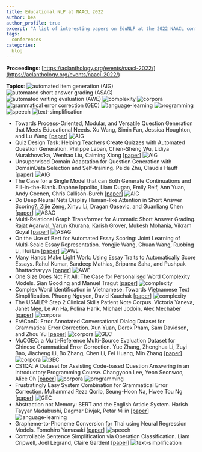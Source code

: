 ```yaml
---
title: Educational NLP at NAACL 2022
author: bea
author_profile: true
excerpt: "A list of interesting papers on EduNLP at the 2022 NAACL conference"
tags:
  conferences
categories:
  blog
---
```



  **Proceedings**: [https://aclanthology.org/events/naacl-2022/](https://aclanthology.org/events/naacl-2022/)
  
  **Topics**: ![automated item generation (AIG)](https://img.shields.io/badge/%20-automated_item_generation_(AIG)-red?style=flat-square) ![automated short answer grading (ASAG)](https://img.shields.io/badge/%20-automated_short_answer_grading_(ASAG)-880808?style=flat-square) ![automated writing evaluation (AWE)](https://img.shields.io/badge/%20-automated_writing_evaluation_(AWE)-AA4A44?style=flat-square) ![complexity](https://img.shields.io/badge/%20-complexity-ff69b4?style=flat-square) ![corpora](https://img.shields.io/badge/%20-corpora-black?style=flat-square) ![grammatical error correction (GEC)](https://img.shields.io/badge/%20-grammatical_error_correction_(GEC)-yellowgreen?style=flat-square) ![language-learning](https://img.shields.io/badge/%20-language_learning-cyanblue?style=flat-square) ![programming](https://img.shields.io/badge/%20-programming-7393B3?style=flat-square) ![speech](https://img.shields.io/badge/%20-speech-lightgrey?style=flat-square) ![text-simplification](https://img.shields.io/badge/%20-text_simplification-blue?style=flat-square) 
  
- Towards Process-Oriented, Modular, and Versatile Question Generation that Meets Educational Needs. Xu Wang, Simin Fan, Jessica Houghton, and Lu Wang [[paper](https://aclanthology.org/2022.naacl-main.22.pdf)] ![AIG](https://img.shields.io/badge/%20-AIG-red?style=flat-square)
- Quiz Design Task: Helping Teachers Create Quizzes with Automated Question Generation. Philippe Laban, Chien-Sheng Wu, Lidiya Murakhovs’ka, Wenhao Liu, Caiming Xiong [[paper](https://aclanthology.org/2022.findings-naacl.9/)] ![AIG](https://img.shields.io/badge/%20-AIG-red?style=flat-square)
- Unsupervised Domain Adaptation for Question Generation with DomainData Selection and Self-training. Peide Zhu, Claudia Hauff [[paper](https://aclanthology.org/2022.findings-naacl.183.pdf)] ![AIG](https://img.shields.io/badge/%20-AIG-red?style=flat-square)
- The Case for a Single Model that can Both Generate Continuations and Fill-in-the-Blank. Daphne Ippolito, Liam Dugan, Emily Reif, Ann Yuan, Andy Coenen, Chris Callison-Burch [[paper](https://aclanthology.org/2022.findings-naacl.185.pdf)] ![AIG](https://img.shields.io/badge/%20-AIG-red?style=flat-square)
- Do Deep Neural Nets Display Human-like Attention in Short Answer Scoring?. Zijie Zeng, Xinyu Li, Dragan Gasevic, and Guanliang Chen [[paper](https://aclanthology.org/2022.naacl-main.14.pdf)] ![ASAG](https://img.shields.io/badge/%20-ASAG-880808?style=flat-square)
- Multi-Relational Graph Transformer for Automatic Short Answer Grading. Rajat Agarwal, Varun Khurana, Karish Grover, Mukesh Mohania, Vikram Goyal [[paper](https://aclanthology.org/2022.naacl-main.146.pdf)] ![ASAG](https://img.shields.io/badge/%20-ASAG-880808?style=flat-square)
- On the Use of Bert for Automated Essay Scoring: Joint Learning of Multi-Scale Essay Representation. Yongjie Wang, Chuan Wang, Ruobing Li, Hui Lin [[paper](https://aclanthology.org/2022.naacl-main.249.pdf)] ![AWE](https://img.shields.io/badge/%20-AWE-AA4A44?style=flat-square)
- Many Hands Make Light Work: Using Essay Traits to Automatically Score Essays. Rahul Kumar, Sandeep Mathias, Sriparna Saha, and Pushpak Bhattacharyya [[paper](https://aclanthology.org/2022.naacl-main.106.pdf)] ![AWE](https://img.shields.io/badge/%20-AWE-AA4A44?style=flat-square)
- One Size Does Not Fit All: The Case for Personalised Word Complexity Models. Sian Gooding and Manuel Tragut [[paper](https://aclanthology.org/2022.findings-naacl.27/)] ![complexity](https://img.shields.io/badge/%20-complexity-ff69b4?style=flat-square)
- Complex Word Identification in Vietnamese: Towards Vietnamese Text Simplification. Phuong Nguyen, David Kauchak [[paper](https://aclanthology.org/2022.mia-1.6.pdf)] ![complexity](https://img.shields.io/badge/%20-complexity-ff69b4?style=flat-square)
- The USMLE® Step 2 Clinical Skills Patient Note Corpus. Victoria Yaneva, Janet Mee, Le An Ha, Polina Harik, Michael Jodoin, Alex Mechaber [[paper](https://aclanthology.org/2022.naacl-main.208.pdf)] ![corpora](https://img.shields.io/badge/%20-corpora-black?style=flat-square)
- ErAConD: Error Annotated Conversational Dialog Dataset for Grammatical Error Correction. Xun Yuan, Derek Pham, Sam Davidson, and Zhou Yu [[paper](https://aclanthology.org/2022.naacl-main.5.pdf)] ![corpora](https://img.shields.io/badge/%20-corpora-black?style=flat-square) ![GEC](https://img.shields.io/badge/%20-GEC-yellowgreen?style=flat-square)
- MuCGEC: a Multi-Reference Multi-Source Evaluation Dataset for Chinese Grammatical Error Correction. Yue Zhang, Zhenghua Li, Zuyi Bao, Jiacheng Li, Bo Zhang, Chen Li, Fei Huang, Min Zhang [[paper](https://aclanthology.org/2022.naacl-main.227.pdf)] ![corpora](https://img.shields.io/badge/%20-corpora-black?style=flat-square) ![GEC](https://img.shields.io/badge/%20-GEC-yellowgreen?style=flat-square)
- CS1QA: A Dataset for Assisting Code-based Question Answering in an Introductory Programming Course. Changyoon Lee, Yeon Seonwoo, Alice Oh [[paper](https://aclanthology.org/2022.naacl-main.148.pdf)] ![corpora](https://img.shields.io/badge/%20-corpora-black?style=flat-square) ![programming](https://img.shields.io/badge/%20-programming-7393B3?style=flat-square)
- Frustratingly Easy System Combination for Grammatical Error Correction. Muhammad Reza Qorib, Seung-Hoon Na, Hwee Tou Ng [[paper](https://aclanthology.org/2022.naacl-main.143.pdf)] ![GEC](https://img.shields.io/badge/%20-GEC-yellowgreen?style=flat-square)
- Abstraction not Memory: BERT and the English Article System. Harish Tayyar Madabushi, Dagmar Divjak, Petar Milin [[paper](https://aclanthology.org/2022.naacl-main.67.pdf)] ![language-learning](https://img.shields.io/badge/%20-language_learning-cyanblue?style=flat-square)
- Grapheme-to-Phoneme Conversion for Thai using Neural Regression Models. Tomohiro Yamasaki [[paper](https://aclanthology.org/2022.naacl-main.315.pdf)] ![speech](https://img.shields.io/badge/%20-speech-lightgrey?style=flat-square)
- Controllable Sentence Simplification via Operation Classification. Liam Cripwell, Joël Legrand, Claire Gardent [[paper](https://aclanthology.org/2022.findings-naacl.161.pdf)] ![text-simplification](https://img.shields.io/badge/%20-text_simplification-blue?style=flat-square)
